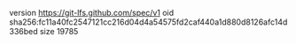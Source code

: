version https://git-lfs.github.com/spec/v1
oid sha256:fc11a40fc2547121cc216d04d4a54575fd2caf440a1d880d8126afc14d336bed
size 19785
